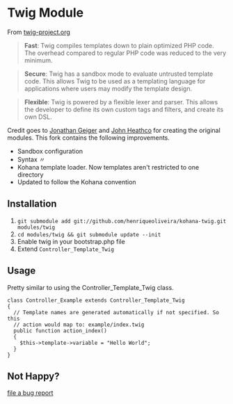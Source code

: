 Twig Module
===========

From [twig-project.org](http://twig-project.org)

> **Fast**: Twig compiles templates down to plain optimized PHP code. The overhead
compared to regular PHP code was reduced to the very minimum.

> **Secure**: Twig has a sandbox mode to evaluate untrusted template code. This allows
Twig to be used as a templating language for applications where users may modify
the template design.

> **Flexible**: Twig is powered by a flexible lexer and parser. This allows the developer
to define its own custom tags and filters, and create its own DSL.

Credit goes to [Jonathan Geiger](http://github.com/jonathangeiger/kohana-twig) and
[John Heathco](http://github.com/jheathco/kohana-twig) for creating the original modules.
This fork contains the following improvements.

* Sandbox configuration
* Syntax 〃
* Kohana template loader. Now templates aren't restricted to one directory
* Updated to follow the Kohana convention

Installation
------------

1. `git submodule add git://github.com/henriqueoliveira/kohana-twig.git modules/twig`
2. `cd modules/twig && git submodule update --init`
3. Enable twig in your bootstrap.php file
4. Extend `Controller_Template_Twig`

Usage
-----

Pretty similar to using the Controller\_Template\_Twig class.

    class Controller_Example extends Controller_Template_Twig
    {
      // Template names are generated automatically if not specified. So this
      // action would map to: example/index.twig
      public function action_index()
      {
        $this->template->variable = "Hello World";
      }
    }

Not Happy?
---------

[file a bug report](git://github.com/henriqueoliveira/kohana-twig/issues)
